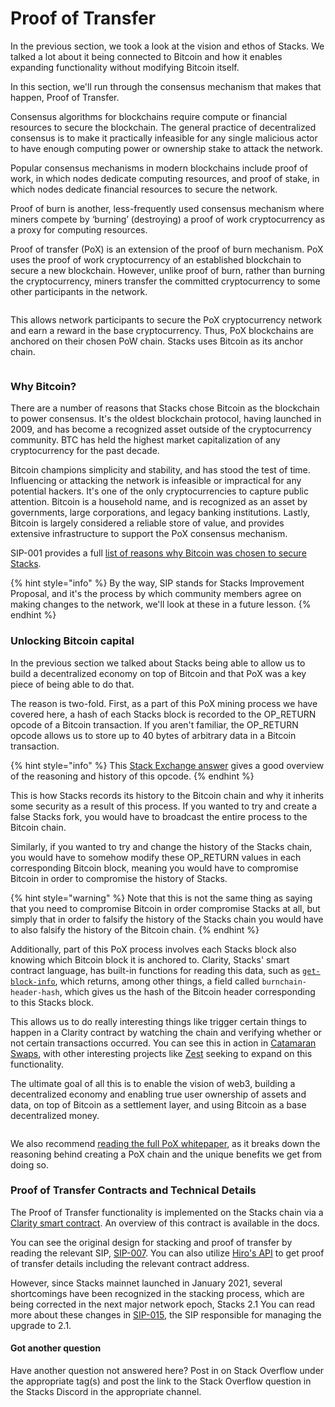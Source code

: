 # Proof of Transfer

In the previous section, we took a look at the vision and ethos of Stacks. We talked a lot about it being connected to Bitcoin and how it enables expanding functionality without modifying Bitcoin itself.

In this section, we'll run through the consensus mechanism that makes that happen, Proof of Transfer.

Consensus algorithms for blockchains require compute or financial resources to secure the blockchain. The general practice of decentralized consensus is to make it practically infeasible for any single malicious actor to have enough computing power or ownership stake to attack the network.

Popular consensus mechanisms in modern blockchains include proof of work, in which nodes dedicate computing resources, and proof of stake, in which nodes dedicate financial resources to secure the network.

Proof of burn is another, less-frequently used consensus mechanism where miners compete by ‘burning’ (destroying) a proof of work cryptocurrency as a proxy for computing resources.

Proof of transfer (PoX) is an extension of the proof of burn mechanism. PoX uses the proof of work cryptocurrency of an established blockchain to secure a new blockchain. However, unlike proof of burn, rather than burning the cryptocurrency, miners transfer the committed cryptocurrency to some other participants in the network.

<figure><img src="../.gitbook/assets/image (11).png" alt=""><figcaption></figcaption></figure>

This allows network participants to secure the PoX cryptocurrency network and earn a reward in the base cryptocurrency. Thus, PoX blockchains are anchored on their chosen PoW chain. Stacks uses Bitcoin as its anchor chain.

<figure><img src="../.gitbook/assets/image (12).png" alt=""><figcaption></figcaption></figure>

### Why Bitcoin?

There are a number of reasons that Stacks chose Bitcoin as the blockchain to power consensus. It's the oldest blockchain protocol, having launched in 2009, and has become a recognized asset outside of the cryptocurrency community. BTC has held the highest market capitalization of any cryptocurrency for the past decade.

Bitcoin champions simplicity and stability, and has stood the test of time. Influencing or attacking the network is infeasible or impractical for any potential hackers. It's one of the only cryptocurrencies to capture public attention. Bitcoin is a household name, and is recognized as an asset by governments, large corporations, and legacy banking institutions. Lastly, Bitcoin is largely considered a reliable store of value, and provides extensive infrastructure to support the PoX consensus mechanism.

SIP-001 provides a full [list of reasons why Bitcoin was chosen to secure Stacks](https://github.com/stacksgov/sips/blob/main/sips/sip-001/sip-001-burn-election.md).

{% hint style="info" %}
By the way, SIP stands for Stacks Improvement Proposal, and it's the process by which community members agree on making changes to the network, we'll look at these in a future lesson.
{% endhint %}

### Unlocking Bitcoin capital

In the previous section we talked about Stacks being able to allow us to build a decentralized economy on top of Bitcoin and that PoX was a key piece of being able to do that.

The reason is two-fold. First, as a part of this PoX mining process we have covered here, a hash of each Stacks block is recorded to the OP\_RETURN opcode of a Bitcoin transaction. If you aren't familiar, the OP\_RETURN opcode allows us to store up to 40 bytes of arbitrary data in a Bitcoin transaction.

{% hint style="info" %}
This [Stack Exchange answer](https://bitcoin.stackexchange.com/questions/29554/explanation-of-what-an-op-return-transaction-looks-like) gives a good overview of the reasoning and history of this opcode.
{% endhint %}

This is how Stacks records its history to the Bitcoin chain and why it inherits some security as a result of this process. If you wanted to try and create a false Stacks fork, you would have to broadcast the entire process to the Bitcoin chain.

Similarly, if you wanted to try and change the history of the Stacks chain, you would have to somehow modify these OP\_RETURN values in each corresponding Bitcoin block, meaning you would have to compromise Bitcoin in order to compromise the history of Stacks.

{% hint style="warning" %}
Note that this is not the same thing as saying that you need to compromise Bitcoin in order compromise Stacks at all, but simply that in order to falsify the history of the Stacks chain you would have to also falsify the history of the Bitcoin chain.
{% endhint %}

Additionally, part of this PoX process involves each Stacks block also knowing which Bitcoin block it is anchored to. Clarity, Stacks' smart contract language, has built-in functions for reading this data, such as [`get-block-info`](https://docs.stacks.co/docs/write-smart-contracts/clarity-language/language-functions#get-block-info), which returns, among other things, a field called `burnchain-header-hash`, which gives us the hash of the Bitcoin header corresponding to this Stacks block.

This allows us to do really interesting things like trigger certain things to happen in a Clarity contract by watching the chain and verifying whether or not certain transactions occurred. You can see this in action in [Catamaran Swaps](https://docs.catamaranswaps.org/en/latest/catamaran.html), with other interesting projects like [Zest](https://www.zestprotocol.com/) seeking to expand on this functionality.

The ultimate goal of all this is to enable the vision of web3, building a decentralized economy and enabling true user ownership of assets and data, on top of Bitcoin as a settlement layer, and using Bitcoin as a base decentralized money.

<figure><img src="../.gitbook/assets/image (16).png" alt=""><figcaption></figcaption></figure>

We also recommend [reading the full PoX whitepaper](https://community.stacks.org/pox), as it breaks down the reasoning behind creating a PoX chain and the unique benefits we get from doing so.

### Proof of Transfer Contracts and Technical Details

The Proof of Transfer functionality is implemented on the Stacks chain via a [Clarity smart contract](https://explorer.hiro.so/txid/SP000000000000000000002Q6VF78.pox?chain=mainnet). An overview of this contract is available in the docs.

You can see the original design for stacking and proof of transfer by reading the relevant SIP, [SIP-007](https://github.com/stacksgov/sips/blob/main/sips/sip-007/sip-007-stacking-consensus.md). You can also utilize [Hiro's API](https://docs.hiro.so/api#tag/Info/operation/get\_pox\_info) to get proof of transfer details including the relevant contract address.

However, since Stacks mainnet launched in January 2021, several shortcomings have been recognized in the stacking process, which are being corrected in the next major network epoch, Stacks 2.1 You can read more about these changes in [SIP-015](https://github.com/stacksgov/sips/blob/feat/sip-015/sips/sip-015/sip-015-network-upgrade.md), the SIP responsible for managing the upgrade to 2.1.

#### Got another question

Have another question not answered here? Post in on Stack Overflow under the appropriate tag(s) and post the link to the Stack Overflow question in the Stacks Discord in the appropriate channel.
